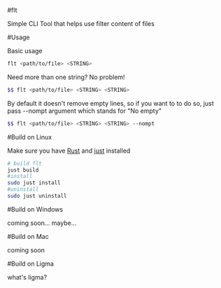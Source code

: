 #flt

Simple CLI Tool that helps use filter content of files

#Usage

Basic usage

```bash
flt <path/to/file> <STRING>
```

Need more than one string? No problem!

```bash
$$ flt <path/to/file> <STRING> <STRING>
```

By default it doesn't remove empty lines, so if you want to to do so, just pass --nompt argument which stands for "No empty"

```bash
$$ flt <path/to/file> <STRING> <STRING> --nompt
```

#Build on Linux

Make sure you have [Rust](https://www.rust-lang.org) and [just](https://github.com/casey/just) installed

```bash
# build flt
just build
#install
sudo just install
#uninstall
sudo just uninstall
```

#Build on Windows

coming soon... maybe...

#Build on Mac 

coming soon

#Build on Ligma

what's ligma?
